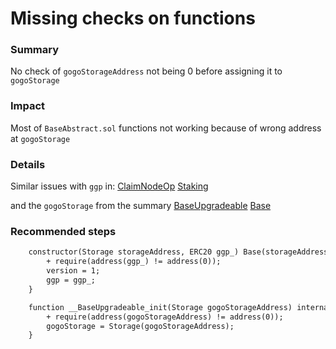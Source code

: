 
# Missing checks on functions
### Summary
No check of `gogoStorageAddress` not being 0 before assigning it to `gogoStorage`

### Impact
Most of `BaseAbstract.sol` functions not working because of wrong address at `gogoStorage` 

### Details
Similar issues with `ggp` in:
[ClaimNodeOp](https://github.com/code-423n4/2022-12-gogopool/blob/3fbb3c89b3f656a13431705590f25a64b4468916/contracts/contract/ClaimNodeOp.sol#L31)
[Staking](https://github.com/code-423n4/2022-12-gogopool/blob/b918009eb949705992cf21e4d516c469dbae223b/contracts/contract/Staking.sol#L62)

and the `gogoStorage` from the summary
[BaseUpgradeable](https://github.com/code-423n4/2022-12-gogopool/blob/b918009eb949705992cf21e4d516c469dbae223b/contracts/contract/BaseUpgradeable.sol#L11)
[Base](https://github.com/code-423n4/2022-12-gogopool/blob/b918009eb949705992cf21e4d516c469dbae223b/contracts/contract/Base.sol#L11)

### Recommended steps

```diff
	constructor(Storage storageAddress, ERC20 ggp_) Base(storageAddress) {
		+ require(address(ggp_) != address(0));
		version = 1;
		ggp = ggp_;
	}
```

```diff
	function __BaseUpgradeable_init(Storage gogoStorageAddress) internal onlyInitializing {
		+ require(address(gogoStorageAddress) != address(0));
        gogoStorage = Storage(gogoStorageAddress);
	}
```
